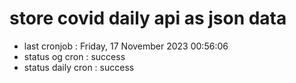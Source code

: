 # store covid daily api as json data

- last cronjob : Friday, 17 November 2023 00:56:06
- status og cron : success
- status daily cron : success
      
      